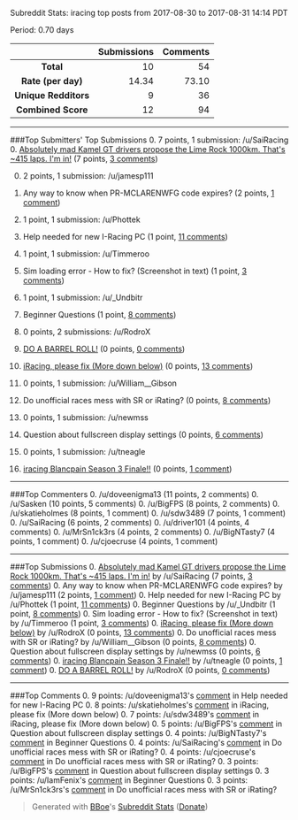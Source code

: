Subreddit Stats: iracing top posts from 2017-08-30 to 2017-08-31 14:14 PDT

Period: 0.70 days

||Submissions|Comments|
:-:|--:|--:
__Total__|10|54
__Rate (per day)__|14.34|73.10
__Unique Redditors__|9|36
__Combined Score__|12|94

---
###Top Submitters' Top Submissions
0. 7 points, 1 submission: /u/SaiRacing
  0. [Absolutely mad Kamel GT drivers propose the Lime Rock 1000km. That's ~415 laps. I'm in!](http://members.iracing.com/jforum/posts/list/3569204.page) (7 points, [3 comments](/comments/6x9g25))

0. 2 points, 1 submission: /u/jamesp111
  0. Any way to know when PR-MCLARENWFG code expires? (2 points, [1 comment](/comments/6x7g48))

0. 1 point, 1 submission: /u/Phottek
  0. Help needed for new I-Racing PC (1 point, [11 comments](/comments/6x4y5r))

0. 1 point, 1 submission: /u/Timmeroo
  0. Sim loading error - How to fix? (Screenshot in text) (1 point, [3 comments](/comments/6x8u7p))

0. 1 point, 1 submission: /u/_Undbitr
  0. Beginner Questions (1 point, [8 comments](/comments/6x5a1c))

0. 0 points, 2 submissions: /u/RodroX
  0. [DO A BARREL ROLL!](https://www.youtube.com/watch?v=89hxyOqaqPY&feature=youtu.be) (0 points, [0 comments](/comments/6x7cdu))
  0. [iRacing, please fix (More down below)](https://www.youtube.com/watch?v=9kyyozWKJmw&feature=youtu.be) (0 points, [13 comments](/comments/6x7jqg))

0. 0 points, 1 submission: /u/William__Gibson
  0. Do unofficial races mess with SR or iRating? (0 points, [8 comments](/comments/6x4jqk))

0. 0 points, 1 submission: /u/newmss
  0. Question about fullscreen display settings (0 points, [6 comments](/comments/6x4nd1))

0. 0 points, 1 submission: /u/tneagle
  0. [iracing Blancpain Season 3 Finale!!](http://www.youtube.com/watch?v=Ks7DqizB-k0&t=405s) (0 points, [1 comment](/comments/6x4g0u))

---
###Top Commenters
0. /u/doveenigma13 (11 points, 2 comments)
0. /u/Sasken (10 points, 5 comments)
0. /u/BigFPS (8 points, 2 comments)
0. /u/skatieholmes (8 points, 1 comment)
0. /u/sdw3489 (7 points, 1 comment)
0. /u/SaiRacing (6 points, 2 comments)
0. /u/driver101 (4 points, 4 comments)
0. /u/MrSn1ck3rs (4 points, 2 comments)
0. /u/BigNTasty7 (4 points, 1 comment)
0. /u/cjoecruse (4 points, 1 comment)

---
###Top Submissions
0. [Absolutely mad Kamel GT drivers propose the Lime Rock 1000km. That's ~415 laps. I'm in!](http://members.iracing.com/jforum/posts/list/3569204.page) by /u/SaiRacing (7 points, [3 comments](/comments/6x9g25))
0. Any way to know when PR-MCLARENWFG code expires? by /u/jamesp111 (2 points, [1 comment](/comments/6x7g48))
0. Help needed for new I-Racing PC by /u/Phottek (1 point, [11 comments](/comments/6x4y5r))
0. Beginner Questions by /u/_Undbitr (1 point, [8 comments](/comments/6x5a1c))
0. Sim loading error - How to fix? (Screenshot in text) by /u/Timmeroo (1 point, [3 comments](/comments/6x8u7p))
0. [iRacing, please fix (More down below)](https://www.youtube.com/watch?v=9kyyozWKJmw&feature=youtu.be) by /u/RodroX (0 points, [13 comments](/comments/6x7jqg))
0. Do unofficial races mess with SR or iRating? by /u/William__Gibson (0 points, [8 comments](/comments/6x4jqk))
0. Question about fullscreen display settings by /u/newmss (0 points, [6 comments](/comments/6x4nd1))
0. [iracing Blancpain Season 3 Finale!!](http://www.youtube.com/watch?v=Ks7DqizB-k0&t=405s) by /u/tneagle (0 points, [1 comment](/comments/6x4g0u))
0. [DO A BARREL ROLL!](https://www.youtube.com/watch?v=89hxyOqaqPY&feature=youtu.be) by /u/RodroX (0 points, [0 comments](/comments/6x7cdu))

---
###Top Comments
0. 9 points: /u/doveenigma13's [comment](/comments/6x4y5r//dmd4g4w?context=1) in Help needed for new I-Racing PC
0. 8 points: /u/skatieholmes's [comment](/comments/6x7jqg//dmdpchs?context=1) in iRacing, please fix (More down below)
0. 7 points: /u/sdw3489's [comment](/comments/6x7jqg//dmdtlad?context=1) in iRacing, please fix (More down below)
0. 5 points: /u/BigFPS's [comment](/comments/6x4nd1//dmd42k6?context=1) in Question about fullscreen display settings
0. 4 points: /u/BigNTasty7's [comment](/comments/6x5a1c//dmdih3n?context=1) in Beginner Questions
0. 4 points: /u/SaiRacing's [comment](/comments/6x4jqk//dmd2u0c?context=1) in Do unofficial races mess with SR or iRating?
0. 4 points: /u/cjoecruse's [comment](/comments/6x4jqk//dmdd3u0?context=1) in Do unofficial races mess with SR or iRating?
0. 3 points: /u/BigFPS's [comment](/comments/6x4nd1//dmd3zw7?context=1) in Question about fullscreen display settings
0. 3 points: /u/IamFenix's [comment](/comments/6x5a1c//dmd7c8d?context=1) in Beginner Questions
0. 3 points: /u/MrSn1ck3rs's [comment](/comments/6x4jqk//dmd1tgl?context=1) in Do unofficial races mess with SR or iRating?

>Generated with [BBoe](/u/bboe)'s [Subreddit Stats](https://github.com/praw-dev/prawtools) ([Donate](https://cash.me/$praw))